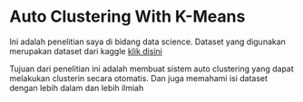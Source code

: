 # Auto Clustering With K-Means

Ini adalah penelitian saya di bidang data science. Dataset yang digunakan merupakan dataset dari kaggle [klik disini](https://www.kaggle.com/datasets/imakash3011/customer-personality-analysis)

Tujuan dari penelitian ini adalah membuat sistem auto clustering yang dapat melakukan clusterin secara otomatis. Dan juga memahami isi dataset dengan lebih dalam dan lebih ilmiah
